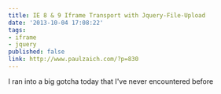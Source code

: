 ```yaml
---
title: IE 8 & 9 Iframe Transport with Jquery-File-Upload
date: '2013-10-04 17:08:22'
tags:
- iframe
- jquery
published: false
link: http://www.paulzaich.com/?p=830
---
```


I ran into a big gotcha today that I've never encountered before
